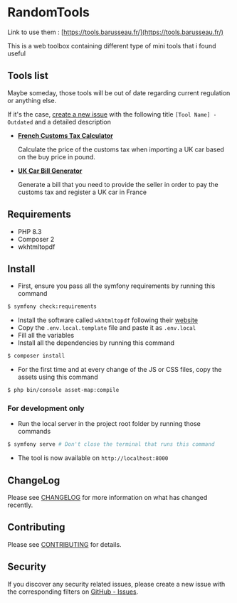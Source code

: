 # RandomTools

Link to use them : [https://tools.barusseau.fr/](https://tools.barusseau.fr/)

This is a web toolbox containing different type of mini tools that i found useful

## Tools list

Maybe someday, those tools will be out of date regarding current regulation or anything else.

If it's the case, [create a new issue](https://github.com/KriKrixs/RandomTools/issues/new) with the following title `[Tool Name] - Outdated` and a detailed description

- [**French Customs Tax Calculator**](https://tools.barusseau.fr/cars/fr-customs-tax-calculator)

    Calculate the price of the customs tax when importing a UK car based on the buy price in pound.


- [**UK Car Bill Generator**](https://tools.barusseau.fr/cars/uk-car-bill-generator)

    Generate a bill that you need to provide the seller in order to pay the customs tax and register a UK car in France

## Requirements

- PHP 8.3
- Composer 2
- wkhtmltopdf

## Install

- First, ensure you pass all the symfony requirements by running this command

``` bash
$ symfony check:requirements
```

- Install the software called `wkhtmltopdf` following their [website](https://wkhtmltopdf.org)
- Copy the `.env.local.template` file and paste it as `.env.local`
- Fill all the variables
- Install all the dependencies by running this command

``` bash
$ composer install
```

- For the first time and at every change of the JS or CSS files, copy the assets using this command

```bash
$ php bin/console asset-map:compile
```

### For development only

- Run the local server in the project root folder by running those commands

```bash
$ symfony serve # Don't close the terminal that runs this command
```

- The tool is now available on `http://localhost:8000`

## ChangeLog

Please see [CHANGELOG](CHANGELOG.md) for more information on what has changed recently.

## Contributing

Please see [CONTRIBUTING](CONTRIBUTING.md) for details.

## Security

If you discover any security related issues, please create a new issue with the corresponding filters on [GitHub - Issues](https://github.com/KriKrixs/French-Customs-Tax-Calculator/issues/new).
